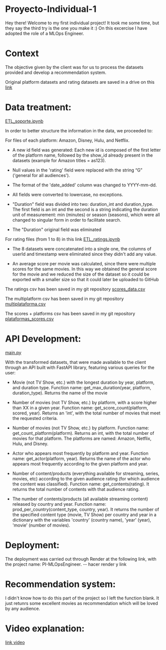 # Proyecto-Individual-1
Hey there! Welcome to my first individual project! It took me some time, but they say the third try is the one you make it :) On this excercise I have adopted the role of a MLOps Engineer.

# Context
The objective given by the client was for us to process the datasets provided and develop a recommendation system.

Original platform datasets and rating datasets are saved in a drive on this <a href="https://drive.google.com/drive/folders/1oPQRbG3WkTkk8uIAiQF7f6PKOc1CPRxI?usp=share_link" rel="nofollow">link</a>

# Data treatment:
[ETL_soporte.ipynb](https://github.com/josefinaloyola/Proyecto-Individual-1/blob/main/ETL_soporte.ipynb)

In order to better structure the information in the data, we proceeded to:

For files of each platform: Amazon, Disney, Hulu, and Netflix.

* A new id field was generated: Each new id is composed of the first letter of the platform name, followed by the show_id already present in the datasets (example for Amazon titles = as123).

* Null values in the 'rating' field were replaced with the string “G” ('general for all audiences').

* The format of the 'date_added' column was changed to YYYY-mm-dd.

* All fields were converted to lowercase, no exceptions.

* "Duration" field was divided into two: duration_int and duration_type. The first field is an int and the second is a string indicating the duration unit of measurement: min (minutes) or season (seasons), which were all changed to singular form in order to facilitate search.

* The "Duration" original field was eliminated

For rating files (from 1 to 8) in this link [ETL_ratings.ipynb](https://github.com/josefinaloyola/Proyecto-Individual-1/blob/main/ETL_ratings.ipynb)

* The 8 datasets were concatenated into a single one, the columns of userId and timestamp were eliminated since they didn't add any value. 

* An average score per movie was calculated, since there were multiple scores for the same movies. In this way we obtained the general score for the movie and we reduced the size of the dataset so it could be exported with a smaller size so that it could later be uploaded to GitHub 

The ratings csv has been saved in my git repository [scores_data.csv](https://github.com/josefinaloyola/Proyecto-Individual-1/blob/main/scores_data.csv)

The multiplatform csv has been saved in my git repository [multiplataforma.csv](https://github.com/josefinaloyola/Proyecto-Individual-1/blob/main/multiplataforma.csv)

The scores + platforms csv has been saved in my git repository [plataformas_scores.csv](https://raw.githubusercontent.com/josefinaloyola/Proyecto-Individual-1/main/plataformas_scores.csv)

# API Development:
[main.py](https://github.com/josefinaloyola/Proyecto-Individual-1/blob/main/main.py)

With the transformed datasets, that were made available to the client through an API built with FastAPI library, featuring various queries for the user:

* Movie (not TV Show, etc.) with the longest duration by year, platform, and duration type. Function name: get_max_duration(year, platform, duration_type). Returns the name of the movie

* Number of movies (not TV Show, etc.) by platform, with a score higher than XX in a given year. Function name: get_score_count(platform, scored, year). Returns an 'int', with the total number of movies that meet the requested criteria.

* Number of movies (not TV Show, etc.) by platform. Function name: get_count_platform(platform). Returns an int, with the total number of movies for that platform. The platforms are named: Amazon, Netflix, Hulu, and Disney.

* Actor who appears most frequently by platform and year. Function name: get_actor(platform, year). Returns the name of the actor who appears most frequently according to the given platform and year.

* Number of content/products (everything available for streaming, series, movies, etc) according to the given audience rating (for which audience the content was classified). Function name: get_contents(rating). It returns the total number of contents with that audience rating.

* The number of contents/products (all available streaming content) released by country and year. Function name: prod_per_country(content_type, country, year). It returns the number of the specified content type (movie, TV Show) per country and year in a dictionary with the variables 'country' (country name), 'year' (year), 'movie' (number of movies).

# Deployment:
The deployment was carried out through Render at the following link, with the project name: PI-MLOpsEngineer. -- hacer render y link

# Recommendation system:

I didn't know how to do this part of the project so I left the function blank. It just retunrs some excellent movies as recommendation which will be loved by any audience.


# Video explanation:
[link video](https://youtu.be/PllOOqe4FnY)
